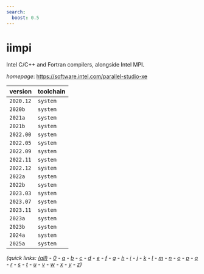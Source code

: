 ```yaml
---
search:
  boost: 0.5
---
```

# iimpi

Intel C/C++ and Fortran compilers, alongside Intel MPI.

*homepage*: <https://software.intel.com/parallel-studio-xe>

version | toolchain
--------|----------
``2020.12`` | ``system``
``2020b`` | ``system``
``2021a`` | ``system``
``2021b`` | ``system``
``2022.00`` | ``system``
``2022.05`` | ``system``
``2022.09`` | ``system``
``2022.11`` | ``system``
``2022.12`` | ``system``
``2022a`` | ``system``
``2022b`` | ``system``
``2023.03`` | ``system``
``2023.07`` | ``system``
``2023.11`` | ``system``
``2023a`` | ``system``
``2023b`` | ``system``
``2024a`` | ``system``
``2025a`` | ``system``


*(quick links: [(all)](../index.md) - [0](../0/index.md) - [a](../a/index.md) - [b](../b/index.md) - [c](../c/index.md) - [d](../d/index.md) - [e](../e/index.md) - [f](../f/index.md) - [g](../g/index.md) - [h](../h/index.md) - [i](../i/index.md) - [j](../j/index.md) - [k](../k/index.md) - [l](../l/index.md) - [m](../m/index.md) - [n](../n/index.md) - [o](../o/index.md) - [p](../p/index.md) - [q](../q/index.md) - [r](../r/index.md) - [s](../s/index.md) - [t](../t/index.md) - [u](../u/index.md) - [v](../v/index.md) - [w](../w/index.md) - [x](../x/index.md) - [y](../y/index.md) - [z](../z/index.md))*


